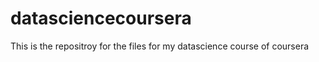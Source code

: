 datasciencecoursera
===================

This is the repositroy for the files for my datascience course of coursera
